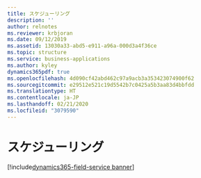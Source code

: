 ```yaml
---
title: スケジューリング
description: ''
author: relnotes
ms.reviewer: krbjoran
ms.date: 09/12/2019
ms.assetid: 13030a33-abd5-e911-a96a-000d3a4f36ce
ms.topic: structure
ms.service: business-applications
ms.author: kyley
dynamics365pdf: true
ms.openlocfilehash: 4d090cf42abd462c97a9acb3a353423074900f62
ms.sourcegitcommit: e29512e521c19d5542b7c0425a5b3aa83d4bbfdd
ms.translationtype: HT
ms.contentlocale: ja-JP
ms.lasthandoff: 02/21/2020
ms.locfileid: "3079590"
---
```

# <a name="scheduling"></a>スケジューリング

[!include[dynamics365-field-service banner](../includes/dynamics365-field-service.md)]

<!--structure start-->

<!--structure end-->



